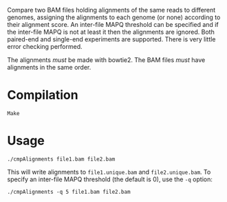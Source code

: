 Compare two BAM files holding alignments of the same reads to different genomes, assigning the alignments to each genome (or none) according to their alignment score. An inter-file MAPQ threshold can be specified and if the inter-file MAPQ is not at least it then the alignments are ignored. Both paired-end and single-end experiments are supported. There is very little error checking performed.

The alignments *must* be made with bowtie2. The BAM files *must* have alignments in the same order.

Compilation
===========

    Make

Usage
=====

    ./cmpAlignments file1.bam file2.bam

This will write alignments to `file1.unique.bam` and `file2.unique.bam`. To specify an inter-file MAPQ threshold (the default is 0), use the `-q` option:

    ./cmpAlignments -q 5 file1.bam file2.bam
